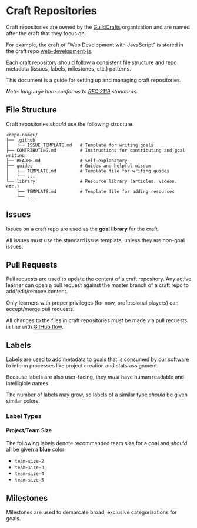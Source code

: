 # Craft Repositories

Craft repositories are owned by the [GuildCrafts](https://github.com/GuildCrafts/) organization and are named after the craft that they focus on.

For example, the craft of "Web Development with JavaScript" is stored in the craft repo [web-development-js](https://github.com/GuildCrafts/web-development-js).

Each craft repository should follow a consistent file structure and repo metadata (issues, labels, milestones, etc.) patterns.

This document is a guide for setting up and managing craft repositories.

_Note: language here conforms to [RFC 2119](https://www.ietf.org/rfc/rfc2119.txt) standards._

## File Structure

Craft repositories _should_ use the following structure.

```shell
<repo-name>/
├── .github
│   └── ISSUE_TEMPLATE.md   # Template for writing goals
├── CONTRIBUTING.md         # Instructions for contributing and goal writing
├── README.md               # Self-explanatory
├── guides                  # Guides and helpful wisdom
│   ├── TEMPLATE.md         # Template file for writing guides
│   └── ...
└── library                 # Resource library (articles, videos, etc.)
    ├── TEMPLATE.md         # Template file for adding resources
    └── ...
```

## Issues

Issues on a craft repo are used as the **goal library** for the craft.

All issues _must_ use the standard issue template, unless they are non-goal issues.

## Pull Requests

Pull requests are used to update the content of a craft repository. Any active learner can open a pull request against the master branch of a craft repo to add/edit/remove content.

Only learners with proper privileges (for now, professional players) can accept/merge pull requests.

All changes to the files in craft repositories _must_ be made via pull requests, in line with [GitHub flow](https://guides.github.com/introduction/flow/).

## Labels

Labels are used to add metadata to goals that is consumed by our software to inform processes like project creation and stats assignment.

Because labels are also user-facing, they _must_ have human readable and intelligible names.

The number of labels may grow, so labels of a similar type _should_ be given similar colors.

### Label Types

#### Project/Team Size

The following labels denote recommended team size for a goal and _should_ all be given a **blue** color:

- `team-size-2`
- `team-size-3`
- `team-size-4`
- `team-size-5`

## Milestones

Milestones are used to demarcate broad, exclusive categorizations for goals.

